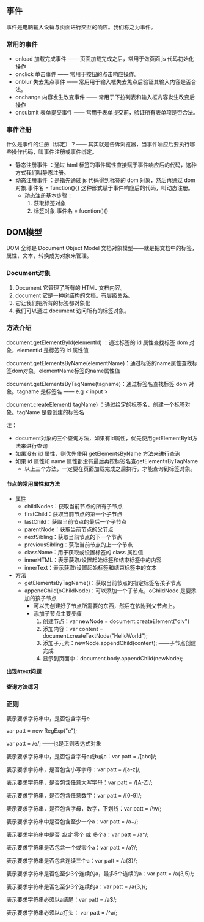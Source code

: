 ## 事件
事件是电脑输入设备与页面进行交互的响应。我们称之为事件。  
### 常用的事件
* onload 加载完成事件 —— 页面加载完成之后，常用于做页面 js 代码初始化操作
* onclick 单击事件 —— 常用于按钮的点击响应操作。
* onblur 失去焦点事件 —— 常用用于输入框失去焦点后验证其输入内容是否合法。
* onchange 内容发生改变事件 —— 常用于下拉列表和输入框内容发生改变后操作
* onsubmit 表单提交事件 —— 常用于表单提交前，验证所有表单项是否合法。
### 事件注册
什么是事件的注册（绑定）？——  其实就是告诉浏览器，当事件响应后要执行哪些操作代码，叫事件注册或事件绑定。
* 静态注册事件 ：通过 html 标签的事件属性直接赋于事件响应后的代码，这种方式我们叫静态注册。  
* 动态注册事件 ：是指先通过 js 代码得到标签的 dom 对象，然后再通过 dom 对象.事件名 = function(){} 这种形式赋于事件响应后的代码，叫动态注册。
  * 动态注册基本步骤：
    1. 获取标签对象
    2. 标签对象.事件名 = fucntion(){}


## DOM模型
DOM 全称是 Document Object Model 文档对象模型——就是把文档中的标签，属性，文本，转换成为对象来管理。  
### Document对象
1. Document 它管理了所有的 HTML 文档内容。
2. document 它是一种树结构的文档。有层级关系。
3. 它让我们把所有的标签都对象化
4. 我们可以通过 document 访问所有的标签对象。

###  方法介绍
document.getElementById(elementId) ：通过标签的 id 属性查找标签 dom 对象，elementId 是标签的 id 属性值  

document.getElementsByName(elementName)：通过标签的name属性查找标签dom对象，elementName标签的name属性值  

document.getElementsByTagName(tagname)：通过标签名查找标签 dom 对象。tagname 是标签名  —— e.g < input >

document.createElement( tagName) ：通过给定的标签名，创建一个标签对象。tagName 是要创建的标签名  

注：  
* document对象的三个查询方法，如果有id属性，优先使用getElementById方法来进行查询
* 如果没有 id 属性，则优先使用 getElementsByName 方法来进行查询
* 如果 id 属性和 name 属性都没有最后再按标签名查getElementsByTagName
  * 以上三个方法，一定要在页面加载完成之后执行，才能查询到标签对象。


#### 节点的常用属性和方法
* 属性
  * childNodes：获取当前节点的所有子节点
  * firstChild：获取当前节点的第一个子节点
  * lastChild：获取当前节点的最后一个子节点
  * parentNode：获取当前节点的父节点
  * nextSibling：获取当前节点的下一个节点
  * previousSibling：获取当前节点的上一个节点
  * className：用于获取或设置标签的 class 属性值
  * innerHTML：表示获取/设置起始标签和结束标签中的内容
  * innerText：表示获取/设置起始标签和结束标签中的文本
* 方法
  * getElementsByTagName()：获取当前节点的指定标签名孩子节点
  * appendChild(oChildNode)：可以添加一个子节点，oChildNode 是要添加的孩子节点
    * 可以先创建好子节点所需要的东西，然后在依附到父节点上。
    * 添加子节点主要步骤
      1. 创建节点：var newNode = document.createElement("div")
      2. 添加内容：var content = document.createTextNode("HelloWorld");
      3. 添加子元素：newNode.appendChild(content); ——子节点创建完成
      4. 显示到页面中：document.body.appendChild(newNode);

**出现#text问题**


#### 查询方法练习


### 正则

表示要求字符串中，是否包含字母e

var patt = new RegExp("e");

var patt = /e/; ——也是正则表达式对象

表示要求字符串中，是否包含字母a或b或c：var patt = /[abc]/;

表示要求字符串，是否包含小写字母：var patt = /[a-z]/;

表示要求字符串，是否包含任意大写字母：var patt = /[A-Z]/;

表示要求字符串，是否包含任意数字：var patt = /[0-9]/;

表示要求字符串，是否包含字母，数字，下划线：var patt = /\w/;

表示要求字符串中是否包含至少一个a：var patt = /a+/;

表示要求字符串中是否 *包含* 零个 或 多个a：var patt = /a*/;

表示要求字符串是否包含一个或零个a：var patt = /a?/;

表示要求字符串是否包含连续三个a：var patt = /a{3}/;

表示要求字符串是否包至少3个连续的a，最多5个连续的a：var patt = /a{3,5}/;

表示要求字符串是否包至少3个连续的a：var patt = /a{3,}/;

表示要求字符串必须以a结尾：var patt = /a$/;

表示要求字符串必须以a打头：  var patt = /^a/;